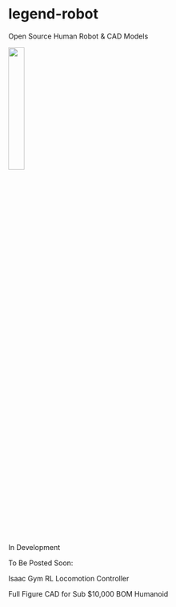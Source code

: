 # legend-robot

Open Source Human Robot &amp; CAD Models

<img src="https://github.com/chris050200/legend-robot/blob/main/Master-Cross-Section-Latest.JPG" width=25% height=25% />

In Development 

To Be Posted Soon: 

Isaac Gym RL Locomotion Controller

Full Figure CAD for Sub $10,000 BOM Humanoid
